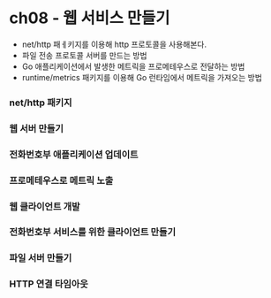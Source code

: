 # ch08 - 웹 서비스 만들기
- net/http 패ㅔ키지를 이용해 http 프로토콜을 사용해본다. 
- 파일 전송 프로토콜 서버를 만드는 방법
- Go 애플리케이션에서 발생한 메트릭을 프로메테우스로 전달하는 방법
- runtime/metrics 패키지를 이용해 Go 런타임에서 메트릭을 가져오는 방법

### net/http 패키지


### 웹 서버 만들기


### 전화번호부 애플리케이션 업데이트


### 프로메테우스로 메트릭 노출



### 웹 클라이언트 개발



### 전화번호부 서비스를 위한 클라이언트 만들기


### 파일 서버 만들기



### HTTP 연결 타임아웃